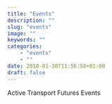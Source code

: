 ```yaml
---
title: "Events"
description: ""
slug: "events"
image: ""
keywords: ""
categories:
    - "events"
    - ""
date: 2018-01-30T11:56:58+01:00
draft: false
---
```


Active Transport Futures Events
